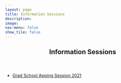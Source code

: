 ```yaml
---
layout: page
title: Information Sessions
description: 
image: 
nav-menu: false
show_tile: false
---
```


<!-- Main -->
<div id="main" class="alt">

<!-- One -->
<section id="one">
	<div class="inner">
		<header class="major">
			<h2>Information Sessions</h2>
		</header>

<!-- Content -->
<ul>
	<li><a href="https://epdampiitb.github.io/p/kaleidoscope/infosesh/apping2021.html">Grad School Apping Session 2021</a></li>
	<!--li><a href="https://epdampiitb.github.io/p/kaleidoscope/infosesh/2019.html">2019-20</a></li>
	<li><a href="https://epdampiitb.github.io/p/kaleidoscope/infosesh/2020.html">2020-21</a></li-->
</ul>
